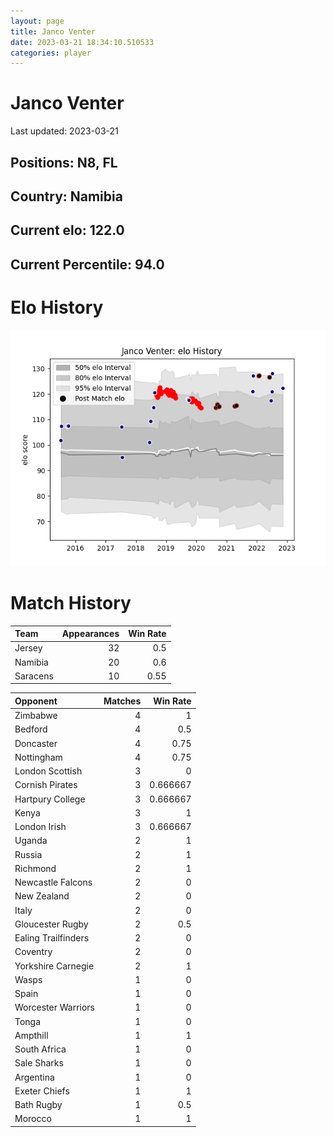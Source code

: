 ```yaml
---  
layout: page  
title: Janco Venter  
date: 2023-03-21 18:34:10.510533  
categories: player  
---
```

# Janco Venter


Last updated: 2023-03-21
## Positions: N8, FL

## Country: Namibia

## Current elo: 122.0

## Current Percentile: 94.0

# Elo History


![elo history](history_JancoVenter.png)
# Match History


| Team     |   Appearances |   Win Rate |
|:---------|--------------:|-----------:|
| Jersey   |            32 |       0.5  |
| Namibia  |            20 |       0.6  |
| Saracens |            10 |       0.55 |

| Opponent            |   Matches |   Win Rate |
|:--------------------|----------:|-----------:|
| Zimbabwe            |         4 |   1        |
| Bedford             |         4 |   0.5      |
| Doncaster           |         4 |   0.75     |
| Nottingham          |         4 |   0.75     |
| London Scottish     |         3 |   0        |
| Cornish Pirates     |         3 |   0.666667 |
| Hartpury College    |         3 |   0.666667 |
| Kenya               |         3 |   1        |
| London Irish        |         3 |   0.666667 |
| Uganda              |         2 |   1        |
| Russia              |         2 |   1        |
| Richmond            |         2 |   1        |
| Newcastle Falcons   |         2 |   0        |
| New Zealand         |         2 |   0        |
| Italy               |         2 |   0        |
| Gloucester Rugby    |         2 |   0.5      |
| Ealing Trailfinders |         2 |   0        |
| Coventry            |         2 |   0        |
| Yorkshire Carnegie  |         2 |   1        |
| Wasps               |         1 |   0        |
| Spain               |         1 |   0        |
| Worcester Warriors  |         1 |   0        |
| Tonga               |         1 |   0        |
| Ampthill            |         1 |   1        |
| South Africa        |         1 |   0        |
| Sale Sharks         |         1 |   0        |
| Argentina           |         1 |   0        |
| Exeter Chiefs       |         1 |   1        |
| Bath Rugby          |         1 |   0.5      |
| Morocco             |         1 |   1        |